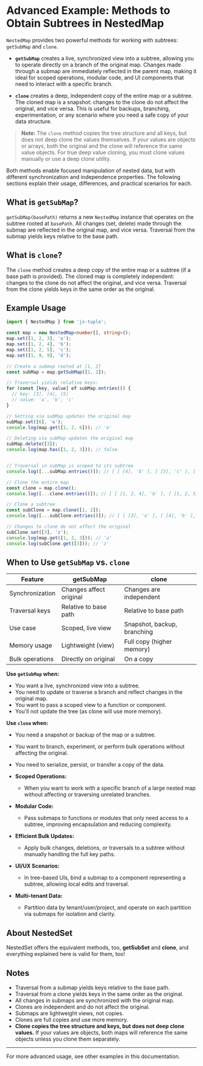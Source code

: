 


# Advanced Example: Methods to Obtain Subtrees in NestedMap

`NestedMap` provides two powerful methods for working with subtrees: `getSubMap` and `clone`.

- **`getSubMap`** creates a live, synchronized view into a subtree, allowing you to operate directly on a branch of the original map. Changes made through a submap are immediately reflected in the parent map, making it ideal for scoped operations, modular code, and UI components that need to interact with a specific branch.

- **`clone`** creates a deep, independent copy of the entire map or a subtree. The cloned map is a snapshot: changes to the clone do not affect the original, and vice versa. This is useful for backups, branching, experimentation, or any scenario where you need a safe copy of your data structure.
> **Note:** The `clone` method copies the tree structure and all keys, but does not deep clone the values themselves. If your values are objects or arrays, both the original and the clone will reference the same value objects. For true deep value cloning, you must clone values manually or use a deep clone utility.

Both methods enable focused manipulation of nested data, but with different synchronization and independence properties. The following sections explain their usage, differences, and practical scenarios for each.


## What is `getSubMap`?
`getSubMap(basePath)` returns a new `NestedMap` instance that operates on the subtree rooted at `basePath`. All changes (set, delete) made through the submap are reflected in the original map, and vice versa. Traversal from the submap yields keys relative to the base path.


## What is `clone`?
The `clone` method creates a deep copy of the entire map or a subtree (if a base path is provided). The cloned map is completely independent: changes to the clone do not affect the original, and vice versa. Traversal from the clone yields keys in the same order as the original.

## Example Usage

```typescript
import { NestedMap } from 'js-tuple';

const map = new NestedMap<number[], string>();
map.set([1, 2, 3], 'a');
map.set([1, 2, 4], 'b');
map.set([1, 2, 5], 'c');
map.set([1, 9, 9], 'd');

// Create a submap rooted at [1, 2]
const subMap = map.getSubMap([1, 2]);

// Traversal yields relative keys:
for (const [key, value] of subMap.entries()) {
  // key: [3], [4], [5]
  // value: 'a', 'b', 'c'
}

// Setting via subMap updates the original map
subMap.set([6], 'e');
console.log(map.get([1, 2, 6])); // 'e'

// Deleting via subMap updates the original map
subMap.delete([3]);
console.log(map.has([1, 2, 3])); // false


// Traversal in subMap is scoped to its subtree
console.log([...subMap.entries()]); // [ [ [4], 'b' ], [ [5], 'c' ], [ [6], 'e' ] ]

// Clone the entire map
const clone = map.clone();
console.log([...clone.entries()]); // [ [ [1, 2, 4], 'b' ], [ [1, 2, 5], 'c' ], ... ]

// Clone a subtree
const subClone = map.clone([1, 2]);
console.log([...subClone.entries()]); // [ [ [3], 'a' ], [ [4], 'b' ], [ [5], 'c' ] ]

// Changes to clone do not affect the original
subClone.set([3], 'z');
console.log(map.get([1, 2, 3])); // 'a'
console.log(subClone.get([3])); // 'z'
```


## When to Use `getSubMap` vs. `clone`

| Feature                | getSubMap                      | clone                         |
|------------------------|--------------------------------|-------------------------------|
| Synchronization        | Changes affect original        | Changes are independent       |
| Traversal keys         | Relative to base path          | Relative to base path         |
| Use case               | Scoped, live view              | Snapshot, backup, branching   |
| Memory usage           | Lightweight (view)             | Full copy (higher memory)     |
| Bulk operations        | Directly on original           | On a copy                     |

**Use `getSubMap` when:**
- You want a live, synchronized view into a subtree.
- You need to update or traverse a branch and reflect changes in the original map.
- You want to pass a scoped view to a function or component.
- You'll not update the tree (as clone will use more memory).

**Use `clone` when:**
- You need a snapshot or backup of the map or a subtree.
- You want to branch, experiment, or perform bulk operations without affecting the original.
- You need to serialize, persist, or transfer a copy of the data.

- **Scoped Operations:**
  - When you want to work with a specific branch of a large nested map without affecting or traversing unrelated branches.
- **Modular Code:**
  - Pass submaps to functions or modules that only need access to a subtree, improving encapsulation and reducing complexity.
- **Efficient Bulk Updates:**
  - Apply bulk changes, deletions, or traversals to a subtree without manually handling the full key paths.
- **UI/UX Scenarios:**
  - In tree-based UIs, bind a submap to a component representing a subtree, allowing local edits and traversal.
- **Multi-tenant Data:**
  - Partition data by tenant/user/project, and operate on each partition via submaps for isolation and clarity.

## About NestedSet
NestedSet offers the equivalent methods, too, **getSubSet** and **clone**, and everything explained here is valid for them, too!

## Notes
- Traversal from a submap yields keys relative to the base path.
- Traversal from a clone yields keys in the same order as the original.
- All changes in submaps are synchronized with the original map.
- Clones are independent and do not affect the original.
- Submaps are lightweight views, not copies.
- Clones are full copies and use more memory.
- **Clone copies the tree structure and keys, but does not deep clone values.** If your values are objects, both maps will reference the same objects unless you clone them separately.

---
For more advanced usage, see other examples in this documentation.
